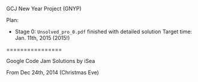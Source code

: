 GCJ New Year Project (GNYP)

Plan:

* Stage 0: `Unsolved_pro_0.pdf` finished with detailed solution
    Target time: Jan. 11th, 2015 (2015!) 

================

Google Code Jam Solutions by iSea

From Dec 24th, 2014 (Christmas Eve)
